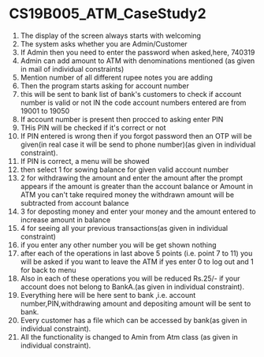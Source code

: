 # CS19B005_ATM_CaseStudy2
1.  The display of the screen always starts with welcoming 
2.  The system asks whether you are Admin/Customer
3.  If Admin then you need to enter the password when asked,here, 740319
4.  Admin can add amount to ATM with denominations mentioned (as given in mail of individual constraints)
5.  Mention number of all different rupee notes you are adding
6.  Then the program starts asking for account number 
7.  this will be sent to bank list of bank's customers to check if account number is valid or not    IN the code account numbers entered are from 19001 to 19050
8.  If account number is present then procced to asking enter PIN
9.  THis PIN will be checked if it's correct or not
10. If PIN entered is wrong then if you forgot password then an OTP will be given(in real case it will be send to phone number)(as given in individual constraint).
11. If PIN is correct, a menu will be showed 
12. then select 1 for sowing balance for given valid account number
13. 2 for withdrawing the amount and enter the amount after the prompt appears if the amount is greater than the account balance  or Amount in ATM you can't take required money        the withdrawn amount will be subtracted from account balance
14. 3 for deposting money  and enter your money and the amount entered to increase amount in balance 
15. 4 for seeing all your previous transactions(as given in individual constraint)
16. if you enter any other number you will be get shown nothing 
17. after each of the operations in last above 5 points (i.e. point 7 to 11) you will be asked if you want to leave the ATM if  yes enter 0 to log out and 1 for back to menu
18. Also in each of these operations you will be reduced Rs.25/- if your account does not belong to BankA.(as given in individual constraint).
19. Everything here will be here sent to bank ,i.e. account number,PIN,withdrawing amount and depositing amount will be sent to bank. 
20. Every customer has a file which can be accessed by bank(as given in individual constraint).
21. All the functionality is changed to Amin from Atm class (as given in individual constraint). 
